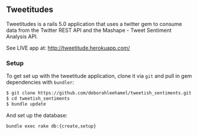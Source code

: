 ## Tweetitudes

Tweetitudes is a rails 5.0 application that uses a twitter gem to consume data from the Twitter REST API and the Mashape - Tweet Sentiment Analysis API.

See LIVE app at: http://tweetitude.herokuapp.com/

### Setup

To get set up with the tweetitude application, clone it
via `git` and pull in gem dependencies with `bundler`:

```sh
$ git clone https://github.com/deborahleehamel/tweetish_sentiments.git
$ cd tweetish_sentiments
$ bundle update
```

And set up the database:

```
bundle exec rake db:{create,setup}
```
